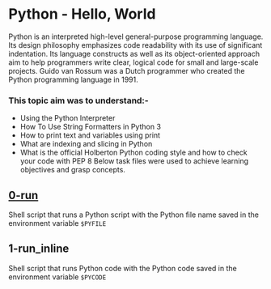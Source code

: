 # Python - Hello, World
Python is an interpreted high-level general-purpose programming language. Its design philosophy emphasizes code readability with its use of significant indentation. Its language constructs as well as its object-oriented approach aim to help programmers write clear, logical code for small and large-scale projects.
Guido van Rossum was a Dutch programmer who created the Python programming language in 1991.
### This topic aim was to understand:-
* Using the Python Interpreter
* How To Use String Formatters in Python 3
* How to print text and variables using print
* What are indexing and slicing in Python
* What is the official Holberton Python coding style and how to check your code with PEP 8
Below task files were used to achieve learning objectives and grasp concepts.
## [0-run](../0x00-python-hello_world/0-run)
Shell script that runs a Python script with the Python file name saved in the environment variable `$PYFILE`
## 1-run_inline
Shell script that runs Python code with the Python code saved in the environment variable `$PYCODE`
